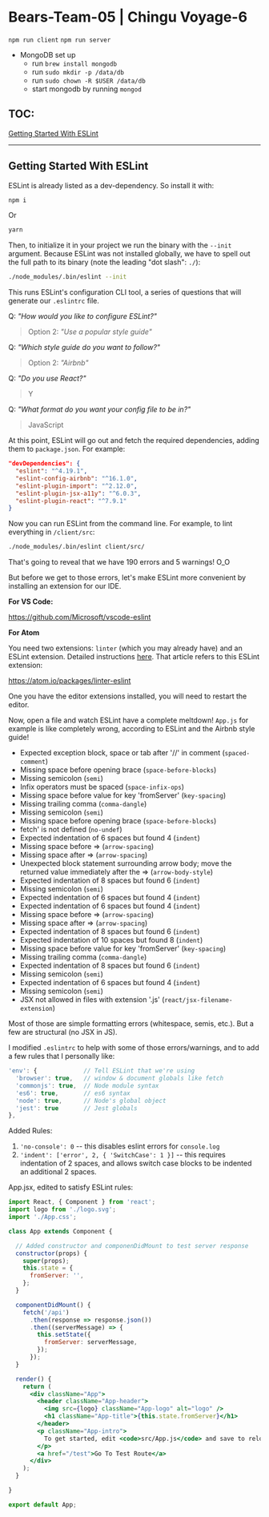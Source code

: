 # Bears-Team-05 | Chingu Voyage-6
`npm run client`
`npm run server`

- MongoDB set up
  - run `brew install mongodb`
  - run `sudo mkdir -p /data/db`
  - run `sudo chown -R $USER /data/db`
  - start mongodb by running `mongod`
  
## TOC:

[Getting Started With ESLint](#getting-started-with-eslint)

------------------------------

## Getting Started With ESLint

ESLint is already listed as a dev-dependency. So install it with:

```bash
npm i  
```

Or

```bash
yarn
```

Then, to initialize it in your project we run the binary with the `--init` argument. Because ESLint was not installed globally, we have to spell out the full path to its binary (note the leading "dot slash": `./`):

```bash
./node_modules/.bin/eslint --init
```

This runs ESLint's configuration CLI tool, a series of questions that will generate our `.eslintrc` file.

Q: _"How would you like to configure ESLint?"_
>Option 2: _"Use a popular style guide"_

Q: _"Which style guide do you want to follow?"_
>Option 2: _"Airbnb"_

Q: _"Do you use React?"_
>Y

Q: _"What format do you want your config file to be in?"_
>JavaScript

At this point, ESLint will go out and fetch the required dependencies, adding them to `package.json`. For example:

```json
"devDependencies": {
  "eslint": "^4.19.1",
  "eslint-config-airbnb": "^16.1.0",
  "eslint-plugin-import": "^2.12.0",
  "eslint-plugin-jsx-a11y": "^6.0.3",
  "eslint-plugin-react": "^7.9.1"
}
```

Now you can run ESLint from the command line. For example, to lint everything in `/client/src`:

```bash
./node_modules/.bin/eslint client/src/
```

That's going to reveal that we have 190 errors and 5 warnings! O_O

But before we get to those errors, let's make ESLint more convenient by installing an extension for our IDE.

**For VS Code:**

https://github.com/Microsoft/vscode-eslint

**For Atom**

You need two extensions: `linter` (which you may already have) and an ESLint extension. Detailed instructions [here](https://hackernoon.com/what-is-eslint-how-do-i-set-it-up-on-atom-70f270f57296). That article refers to this ESLint extension:

https://atom.io/packages/linter-eslint

One you have the editor extensions installed, you will need to restart the editor.

Now, open a file and watch ESLint have a complete meltdown! `App.js` for example is like completely wrong, according to ESLint and the Airbnb style guide!

* Expected exception block, space or tab after '//' in comment (`spaced-comment`)
* Missing space before opening brace (`space-before-blocks`)
* Missing semicolon (`semi`)
* Infix operators must be spaced (`space-infix-ops`)
* Missing space before value for key 'fromServer' (`key-spacing`)
* Missing trailing comma (`comma-dangle`)
* Missing semicolon (`semi`)
* Missing space before opening brace (`space-before-blocks`)
* fetch' is not defined (`no-undef`)
* Expected indentation of 6 spaces but found 4 (`indent`)
* Missing space before => (`arrow-spacing`)
* Missing space after => (`arrow-spacing`)
* Unexpected block statement surrounding arrow body; move the returned value  immediately after the => (`arrow-body-style`)
* Expected indentation of 8 spaces but found 6 (`indent`)
* Missing semicolon (`semi`)
* Expected indentation of 6 spaces but found 4 (`indent`)
* Expected indentation of 6 spaces but found 4 (`indent`)
* Missing space before => (`arrow-spacing`)
* Missing space after => (`arrow-spacing`)
* Expected indentation of 8 spaces but found 6 (`indent`)
* Expected indentation of 10 spaces but found 8 (`indent`)
* Missing space before value for key 'fromServer' (`key-spacing`)
* Missing trailing comma (`comma-dangle`)
* Expected indentation of 8 spaces but found 6 (`indent`)
* Missing semicolon (`semi`)
* Expected indentation of 6 spaces but found 4 (`indent`)
* Missing semicolon (`semi`)
* JSX not allowed in files with extension '.js' (`react/jsx-filename-extension`)

Most of those are simple formatting errors (whitespace, semis, etc.). But a few are structural (no JSX in JS).

I modified `.eslintrc` to help with some of those errors/warnings, and to add a few rules that I personally like:

```js
'env': {             // Tell ESLint that we're using
  'browser': true,   // window & document globals like fetch
  'commonjs': true,  // Node module syntax
  'es6': true,       // es6 syntax
  'node': true,      // Node's global object
  'jest': true       // Jest globals
},
```

Added Rules:

1.  `'no-console': 0` -- this disables eslint errors for `console.log`
2.  `'indent': ['error', 2, { 'SwitchCase': 1 }]` -- this requires indentation of 2 spaces, and allows switch case blocks to be indented an additional 2 spaces.

App.jsx, edited to satisfy ESLint rules:

```jsx
import React, { Component } from 'react';
import logo from './logo.svg';
import './App.css';

class App extends Component {

  // Added constructor and componenDidMount to test server response
  constructor(props) {
    super(props);
    this.state = {
      fromServer: '',
    };
  }

  componentDidMount() {
    fetch('/api')
      .then(response => response.json())
      .then((serverMessage) => {
        this.setState({
          fromServer: serverMessage,
        });
      });
  }

  render() {
    return (
      <div className="App">
        <header className="App-header">
          <img src={logo} className="App-logo" alt="logo" />
          <h1 className="App-title">{this.state.fromServer}</h1>
        </header>
        <p className="App-intro">
          To get started, edit <code>src/App.js</code> and save to reload.
        </p>
        <a href="/test">Go To Test Route</a>
      </div>
    );
  }

}

export default App;
```
